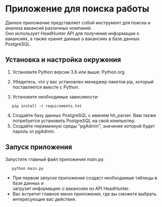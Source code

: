 # Приложение для поиска работы

Данное приложение представляет собой инструмент для поиска и анализа вакансий различных компаний.</br>
Оно использует HeadHunter API для получения информации о вакансиях, а также хранит данные о вакансиях в базе данных
PostgreSQL.

## Установка и настройка окружения

1. Установите Python версии 3.6 или выше: Python.org

2. Убедитесь, что у вас установлен менеджер пакетов pip, который поставляется вместе с Python.

3. Установите необходимые зависимости:

```shell
   pip install -r requirements.txt
```

4. Создайте базу данных PostgreSQL с именем hh_parser. Вам также потребуется установить PostgreSQL на свой компьютер.
5. Создайте переменную среды "pgAdmin", значение которой будет пароль от pgAdmin.

## Запуск приложения

Запустите главный файл приложения main.py:

```shell
   python main.py
```

* При первом запуске приложение создаст необходимые таблицы в базе данных и</br>
  загрузит информацию о вакансиях из API HeadHunter.
* Вас встретит главное меню приложения, где вы сможете выбрать интересующие вас действия.